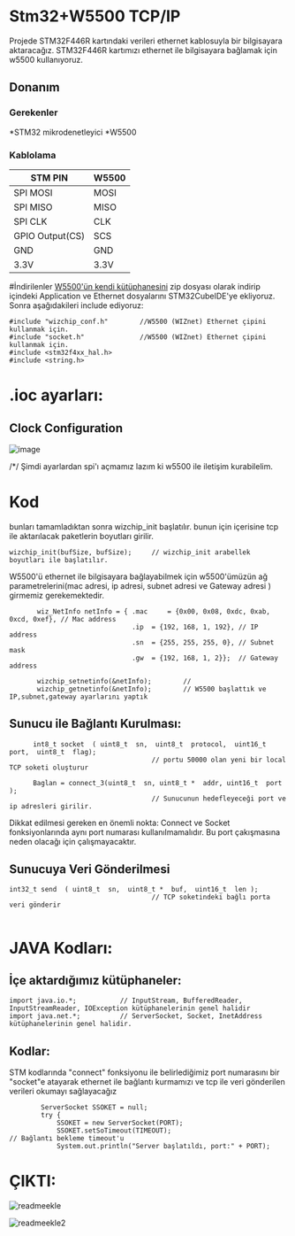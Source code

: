 # Stm32+W5500 TCP/IP 

Projede STM32F446R kartındaki verileri ethernet kablosuyla bir bilgisayara aktaracağız. STM32F446R kartımızı ethernet ile bilgisayara bağlamak için w5500 kullanıyoruz. 

 
## Donanım

### Gerekenler

*STM32 mikrodenetleyici
*W5500

### Kablolama
| STM PIN | W5500 | 
|----------|----------|
| SPI MOSI   | MOSI   | 
| SPI MISO   | MISO   | 
| SPI CLK  |  CLK   | 
| GPIO Output(CS)  |  SCS   | 
| GND   | GND   | 
| 3.3V   | 3.3V   | 

#İndirilenler 
[W5500'ün kendi kütüphanesini](https://github.com/Wiznet/ioLibrary_Driver) zip dosyası olarak indirip içindeki Application ve Ethernet dosyalarını STM32CubeIDE'ye ekliyoruz.
Sonra aşağıdakileri include ediyoruz:
```
#include "wizchip_conf.h"        //W5500 (WIZnet) Ethernet çipini kullanmak için.
#include "socket.h"              //W5500 (WIZnet) Ethernet çipini kullanmak için.
#include <stm32f4xx_hal.h>
#include <string.h>            
```
# .ioc ayarları:

## Clock Configuration
![image](https://github.com/user-attachments/assets/ad7f1a32-05f3-4cd3-af79-babe26f7ad00)



 /*/ Şimdi ayarlardan spi'ı açmamız lazım ki w5500 ile iletişim kurabilelim.
 
# Kod

bunları tamamladıktan sonra wizchip_init başlatılır. bunun için içerisine tcp ile aktarılacak paketlerin boyutları girilir.

```
wizchip_init(bufSize, bufSize);     // wizchip_init arabellek boyutları ile başlatılır.
```

W5500'ü ethernet ile bilgisayara bağlayabilmek için w5500'ümüzün ağ parametrelerini(mac adresi, ip adresi, subnet adresi ve Gateway adresi ) girmemiz gerekemektedir.    
```                                
       wiz_NetInfo netInfo = { .mac 	= {0x00, 0x08, 0xdc, 0xab, 0xcd, 0xef},	// Mac address
                               .ip 	= {192, 168, 1, 192}, // IP address
                               .sn 	= {255, 255, 255, 0}, // Subnet mask
                               .gw 	= {192, 168, 1, 2}};  // Gateway address

       wizchip_setnetinfo(&netInfo);        // 
       wizchip_getnetinfo(&netInfo);        // W5500 başlattık ve IP,subnet,gateway ayarlarını yaptık
```

## Sunucu ile Bağlantı Kurulması:

```
	  int8_t socket  ( uint8_t  sn,  uint8_t  protocol,  uint16_t  port,  uint8_t  flag);
									// portu 50000 olan yeni bir local TCP soketi oluşturur

	  Baglan = connect_3(uint8_t  sn, uint8_t *  addr, uint16_t  port );
									// Sunucunun hedefleyeceği port ve ip adresleri girilir.

```
Dikkat edilmesi gereken en önemli nokta: Connect ve Socket fonksiyonlarında aynı port numarası kullanılmamalıdır. Bu port çakışmasına neden olacağı için çalışmayacaktır.

## Sunucuya Veri Gönderilmesi

```
int32_t send  ( uint8_t  sn,  uint8_t *  buf,  uint16_t  len ); 
									// TCP soketindeki bağlı porta veri gönderir


```




# JAVA Kodları:

## İçe aktardığımız kütüphaneler:


```
import java.io.*;			// InputStream, BufferedReader, InputStreamReader, IOException kütüphanelerinin genel halidir
import java.net.*; 			// ServerSocket, Socket, InetAddress kütüphanelerinin genel halidir.

```

## Kodlar:

STM kodlarında "connect" fonksiyonu ile belirlediğimiz port numarasını  bir "socket"e atayarak ethernet ile bağlantı kurmamızı  ve tcp ile veri gönderilen verileri okumayı sağlayacağız 
```
        ServerSocket SSOKET = null;
        try {
            SSOKET = new ServerSocket(PORT);
            SSOKET.setSoTimeout(TIMEOUT);                                       // Bağlantı bekleme timeout'u
            System.out.println("Server başlatıldı, port:" + PORT);
```


# ÇIKTI:


![readmeekle](https://github.com/user-attachments/assets/a3d6c0db-754d-47c2-ba9a-499bef0e609d)


![readmeekle2](https://github.com/user-attachments/assets/8bc26f26-2d60-4415-98f2-9d1e5958507b)
